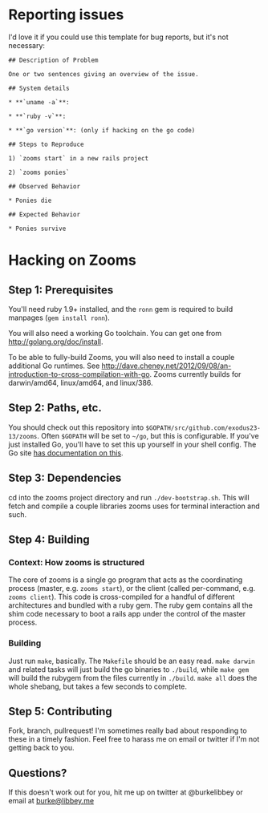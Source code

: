 # Reporting issues

I'd love it if you could use this template for bug reports, but it's not necessary:

```
## Description of Problem

One or two sentences giving an overview of the issue.

## System details

* **`uname -a`**: 

* **`ruby -v`**: 

* **`go version`**: (only if hacking on the go code)

## Steps to Reproduce

1) `zooms start` in a new rails project

2) `zooms ponies`

## Observed Behavior

* Ponies die

## Expected Behavior

* Ponies survive
```

# Hacking on Zooms

## Step 1: Prerequisites

You'll need ruby 1.9+ installed, and the `ronn` gem is required to build manpages (`gem install ronn`).

You will also need a working Go toolchain. You can get one from http://golang.org/doc/install.

To be able to fully-build Zooms, you will also need to install a couple additional Go runtimes. See http://dave.cheney.net/2012/09/08/an-introduction-to-cross-compilation-with-go. Zooms currently builds for darwin/amd64, linux/amd64, and linux/386.

## Step 2: Paths, etc.

You should check out this repository into `$GOPATH/src/github.com/exodus23-13/zooms`. Often `$GOPATH` will be set to `~/go`, but this is configurable. If you've just installed Go, you'll have to set this up yourself in your shell config. The Go site [has documentation on this](http://golang.org/doc/code.html).

## Step 3: Dependencies

cd into the zooms project directory and run `./dev-bootstrap.sh`. This will fetch and compile a couple libraries zooms uses for terminal interaction and such.

## Step 4: Building

### Context: How zooms is structured

The core of zooms is a single go program that acts as the coordinating process (master, e.g. `zooms start`), or the client (called per-command, e.g. `zooms client`). This code is cross-compiled for a handful of different architectures and bundled with a ruby gem. The ruby gem contains all the shim code necessary to boot a rails app under the control of the master process.

### Building

Just run `make`, basically. The `Makefile` should be an easy read. `make darwin` and related tasks will just build the go binaries to `./build`, while `make gem` will build the rubygem from the files currently in `./build`. `make all` does the whole shebang, but takes a few seconds to complete.

## Step 5: Contributing

Fork, branch, pullrequest! I'm sometimes really bad about responding to these in a timely fashion. Feel free to harass me on email or twitter if I'm not getting back to you.

## Questions?

If this doesn't work out for you, hit me up on twitter at @burkelibbey or email at burke@libbey.me

